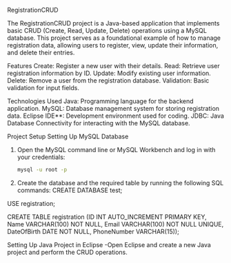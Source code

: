 RegistrationCRUD

The RegistrationCRUD project is a Java-based application that implements basic CRUD (Create, Read, Update, Delete) operations using a MySQL database. This project serves as a foundational
 example of how to manage registration data, allowing users to register, view, update their information, and delete their entries.

Features
Create: Register a new user with their details.
Read: Retrieve user registration information by ID.
Update: Modify existing user information.
Delete: Remove a user from the registration database.
Validation: Basic validation for input fields.

Technologies Used
Java: Programming language for the backend application.
MySQL: Database management system for storing registration data.
Eclipse IDE**: Development environment used for coding.
JDBC: Java Database Connectivity for interacting with the MySQL database.


Project Setup
Setting Up MySQL Database
1. Open the MySQL command line or MySQL Workbench and log in with your credentials:
   ```bash
   mysql -u root -p
   
2. Create the database and the required table by running the following SQL commands:
CREATE DATABASE test;

USE registration;

CREATE TABLE registration (ID INT AUTO_INCREMENT PRIMARY KEY, Name VARCHAR(100) NOT NULL, Email VARCHAR(100) NOT NULL UNIQUE,
DateOfBirth DATE NOT NULL, PhoneNumber VARCHAR(15));

Setting Up Java Project in Eclipse
-Open Eclipse and create a new Java project and perform the CRUD operations.


